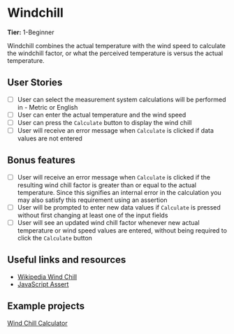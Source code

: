 # Windchill

**Tier:** 1-Beginner

Windchill combines the actual temperature with the wind speed to calculate
the windchill factor, or what the perceived temperature is versus the actual
temperature.

## User Stories

-   [ ] User can select the measurement system calculations will be performed in - Metric or English
-   [ ] User can enter the actual temperature and the wind speed
-   [ ] User can press the `Calculate` button to display the wind chill
-   [ ] User will receive an error message when `Calculate` is clicked if data values are not entered

## Bonus features

-   [ ] User will receive an error message when `Calculate` is clicked if the resulting wind chill factor is greater than or equal to the actual temperature. Since this signifies an internal error in the calculation you may also satisfy this requirement using an assertion
-   [ ] User will be prompted to enter new data values if `Calculate` is pressed without first changing at least one of the input fields
-   [ ] User will see an updated wind chill factor whenever new actual temperature or wind speed values are entered, without being required to click the `Calculate` button

## Useful links and resources

-   [Wikipedia Wind Chill](https://en.wikipedia.org/wiki/Wind_chill)
-   [JavaScript Assert](https://developer.mozilla.org/en-US/docs/Web/API/console/assert)

## Example projects

[Wind Chill Calculator](http://www.jsmadeeasy.com/javascripts/Calculators/Wind%20Chill%20Calculator/index.htm)
